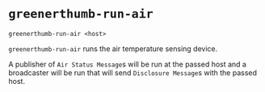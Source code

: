 # `greenerthumb-run-air`

```
greenerthumb-run-air <host>
```

`greenerthumb-run-air` runs the air temperature sensing device.

A publisher of `Air Status Message`s  will be run at the passed host and a
broadcaster will be run that will send `Disclosure Message`s with the passed
host.
